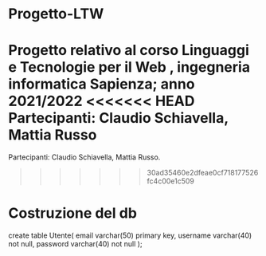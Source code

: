 # Progetto-LTW
Progetto relativo al corso Linguaggi e Tecnologie per il Web , ingegneria informatica Sapienza; anno 2021/2022
<<<<<<< HEAD
Partecipanti: Claudio Schiavella, Mattia Russo
=======
Partecipanti: Claudio Schiavella, Mattia Russo.
>>>>>>> 30ad35460e2dfeae0cf718177526fc4c00e1c509

# Costruzione del db
create table Utente(
	email varchar(50) primary key,
	username varchar(40) not null,
	password varchar(40) not null
);

